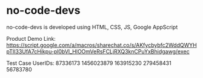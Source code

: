 # no-code-devs
no-code-devs is developed using HTML, CSS, JS, Google AppScript

Product Demo Link: https://script.google.com/a/macros/sharechat.co/s/AKfycbybfc2WddQWYHpTII33UfA7cHikpu-pl0bVl_HlOOmVeRsFCLjRXQ3knCPuYxBhidgawg/exec

Test Case UserIDs: 
87336173
1456023879
163915230
279458431
56783780

